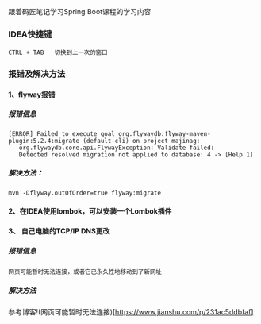 跟着码匠笔记学习Spring Boot课程的学习内容

### IDEA快捷键
```
CTRL + TAB   切换到上一次的窗口
```

### 报错及解决方法
#### 1、flyway报错
##### 报错信息
```
[ERROR] Failed to execute goal org.flywaydb:flyway-maven-plugin:5.2.4:migrate (default-cli) on project majinag: 
   org.flywaydb.core.api.FlywayException: Validate failed: 
   Detected resolved migration not applied to database: 4 -> [Help 1]

```
##### 解决方法：
```mvn -Dflyway.outOfOrder=true flyway:migrate```
#### 2、在IDEA使用lombok，可以安装一个Lombok插件

#### 3、 自己电脑的TCP/IP DNS更改
##### 报错信息
```网页可能暂时无法连接，或者它已永久性地移动到了新网址```
##### 解决方法
参考博客!(网页可能暂时无法连接)[https://www.jianshu.com/p/231ac5ddbfaf]

